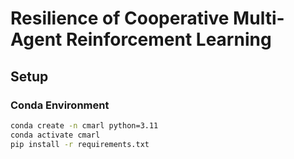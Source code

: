 # Resilience of Cooperative Multi-Agent Reinforcement Learning

## Setup

### Conda Environment

```bash
conda create -n cmarl python=3.11
conda activate cmarl
pip install -r requirements.txt
```